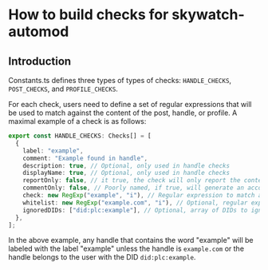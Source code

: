 # How to build checks for skywatch-automod

## Introduction

Constants.ts defines three types of types of checks: `HANDLE_CHECKS`, `POST_CHECKS`, and `PROFILE_CHECKS`.

For each check, users need to define a set of regular expressions that will be used to match against the content of the post, handle, or profile. A maximal example of a check is as follows:

```typescript
export const HANDLE_CHECKS: Checks[] = [
  {
    label: "example",
    comment: "Example found in handle",
    description: true, // Optional, only used in handle checks
    displayName: true, // Optional, only used in handle checks
    reportOnly: false, // it true, the check will only report the content against the account, not label.
    commentOnly: false, // Poorly named, if true, will generate an account level comment from flagged posts, rather than a report. Intended for use when reportOnly is false, and on posts only where the flag may generate a high volume of reports..
    check: new RegExp("example", "i"), // Regular expression to match against the content
    whitelist: new RegExp("example.com", "i"), // Optional, regular expression to whitelist content
    ignoredDIDs: ["did:plc:example"], // Optional, array of DIDs to ignore if they match the check. Useful for folks who reclaim words.
  },
];
```

In the above example, any handle that contains the word "example" will be labeled with the label "example" unless the handle is `example.com` or the handle belongs to the user with the DID `did:plc:example`.
